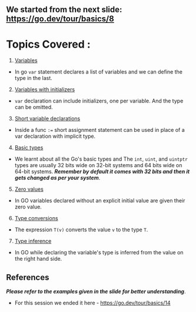 ## We started from the next slide: https://go.dev/tour/basics/8
# Topics Covered : 
1. [Variables](https://go.dev/tour/basics/8)
- In go `var` statement declares a list of variables and we can define the type in the last.
2. [Variables with initializers](https://go.dev/tour/basics/9)
- `var` declaration can include initializers, one per variable. And the type can be omitted.
3. [Short variable declarations](https://go.dev/tour/basics/10)
- Inside a func `:=` short assignment statement can be used in place of a var declaration with implicit type.
4. [Basic types](https://go.dev/tour/basics/11)
- We learnt about all the Go's basic types and The `int`, `uint`, and `uintptr` types are usually 32 bits wide on 32-bit systems and 64 bits wide on 64-bit systems. ***Remember by default it comes with 32 bits and then it gets changed as per your system***.
5. [Zero values](https://go.dev/tour/basics/12)
- In GO variables declared without an explicit initial value are given their zero value.
6. [Type conversions](https://go.dev/tour/basics/13)
- The expression `T(v)` converts the value `v` to the type `T`.
7. [Type inference](https://go.dev/tour/basics/14)
- In GO while declaring the variable's type is inferred from the value on the right hand side.

## References 
 ***Please refer to the examples given in the slide for better understanding***.
- For this session we ended it here - https://go.dev/tour/basics/14
